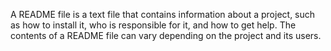 A README file is a text file that contains information about a project, such as how to install it, who is responsible for it, and how to get help. The contents of a README file can vary depending on the project and its users.
